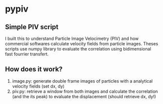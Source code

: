 # pypiv

## Simple PIV script

I built this to understand Particle Image Velocimetry (PIV) and how commercial softwares calculate velocity fields from particle images. Theses scripts use numpy library to evaluate the correlation using bidimensional fast fourrier transfert. 

## How does it work?
 1. image.py: generate double frame images of particles with a analytical velocity fields (set dx, dy)
 2. piv.py: retrieve a window from both images and calculate the correlation (and the its peak) to evaluate the displacement (should retrieve dx, dy!)